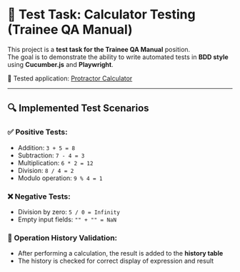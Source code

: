 # 🧪 Test Task: Calculator Testing (Trainee QA Manual)

This project is a **test task for the Trainee QA Manual** position.  
The goal is to demonstrate the ability to write automated tests in **BDD style** using **Cucumber.js** and **Playwright**.

🔗 Tested application: [Protractor Calculator](http://juliemr.github.io/protractor-demo/)

---

## 🔍 Implemented Test Scenarios

### ✅ Positive Tests:
- Addition: `3 + 5 = 8`
- Subtraction: `7 - 4 = 3`
- Multiplication: `6 * 2 = 12`
- Division: `8 / 4 = 2`
- Modulo operation: `9 % 4 = 1`

### ❌ Negative Tests:
- Division by zero: `5 / 0 = Infinity`
- Empty input fields: `"" + "" = NaN`

### 🧾 Operation History Validation:
- After performing a calculation, the result is added to the **history table**
- The history is checked for correct display of expression and result
